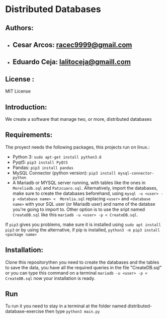 # Distributed Databases
## Authors:
* ## Cesar Arcos: racec9999@gmail.com
* ## Eduardo Ceja: lalitoceja@gmaill.com
## License :
MIT License
## Introduction:
We create a software that manage two, or more, distributed databases
## Requirements:
The proyect needs the following packages, this projects run on linux.:
* Python 3: `sudo apt-get install python3.8`
* Pyqt5: `pip3 install PyQt5`
* Pandas: `pip3 install pandas `
* MySQL Connector (python version): `pip3 install mysql-connector-python`
* A Mariadb or MYSQL server running, with tables like the ones in `Moreliadb.sql` and `Patzcuaro.sql`. Alternatively, import the databases, make sure to create the databases beforehand, using `mysql -u <user> -p <database name> <  Morelia.sql` replacing `<user>` and `<database name>` with your SQL user (or Mariadb user) and name of the databse you're going to import to. Other option is to use the sript named `CreateDB.sql` like this `mariadb -u <user> -p < CreateDB.sql`.

If `pip3` gives you problems, make sure it is installed using `sudo apt install pip3` or by using the alternative, if pip is installed,  `python3 -m pip3 install <package name>`
## Installation:
Clone this repositorythen you need to create the databases and the tables to save the data, you have all the required queries in the file "CreateDB.sql" or you can type this command on a terminal `mariadb -u <user> -p < CreateDB.sql` now your installation is ready.

## Run
Tu run it you need to stay in a terminal at the folder named distributed-database-exercise then type `python3 main.py`
